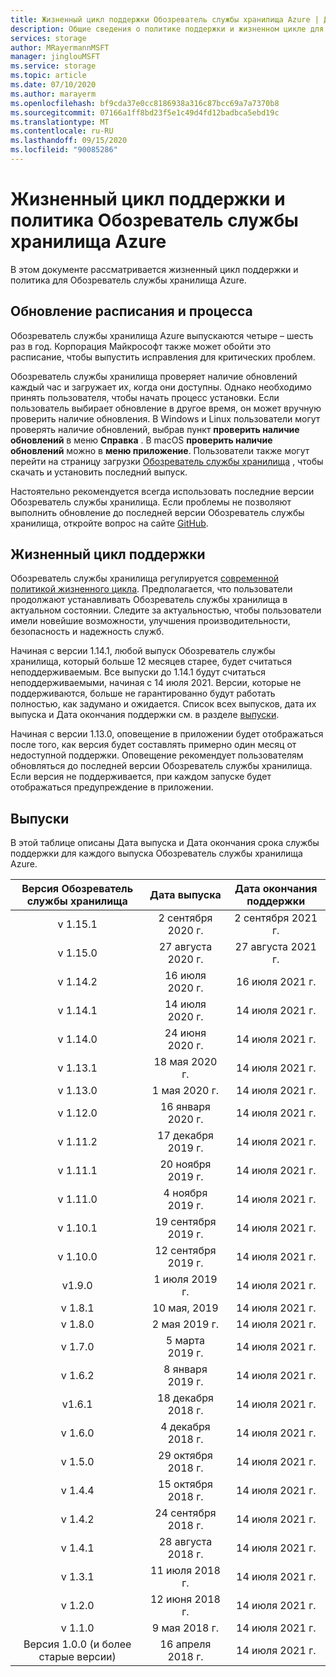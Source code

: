 ```yaml
---
title: Жизненный цикл поддержки Обозреватель службы хранилища Azure | Документация Майкрософт
description: Общие сведения о политике поддержки и жизненном цикле для Обозреватель службы хранилища Azure
services: storage
author: MRayermannMSFT
manager: jinglouMSFT
ms.service: storage
ms.topic: article
ms.date: 07/10/2020
ms.author: marayerm
ms.openlocfilehash: bf9cda37e0cc8186938a316c87bcc69a7a7370b8
ms.sourcegitcommit: 07166a1ff8bd23f5e1c49d4fd12badbca5ebd19c
ms.translationtype: MT
ms.contentlocale: ru-RU
ms.lasthandoff: 09/15/2020
ms.locfileid: "90085286"
---
```

# <a name="azure-storage-explorer-support-lifecycle-and-policy"></a>Жизненный цикл поддержки и политика Обозреватель службы хранилища Azure

В этом документе рассматривается жизненный цикл поддержки и политика для Обозреватель службы хранилища Azure.

## <a name="update-schedule-and-process"></a>Обновление расписания и процесса

Обозреватель службы хранилища Azure выпускаются четыре – шесть раз в год. Корпорация Майкрософт также может обойти это расписание, чтобы выпустить исправления для критических проблем.

Обозреватель службы хранилища проверяет наличие обновлений каждый час и загружает их, когда они доступны. Однако необходимо принять пользователя, чтобы начать процесс установки. Если пользователь выбирает обновление в другое время, он может вручную проверить наличие обновления. В Windows и Linux пользователи могут проверять наличие обновлений, выбрав пункт **проверить наличие обновлений** в меню **Справка** . В macOS **проверить наличие обновлений** можно в **меню приложение**. Пользователи также могут перейти на страницу загрузки [Обозреватель службы хранилища](https://azure.microsoft.com/features/storage-explorer/) , чтобы скачать и установить последний выпуск.

Настоятельно рекомендуется всегда использовать последние версии Обозреватель службы хранилища. Если проблемы не позволяют выполнить обновление до последней версии Обозреватель службы хранилища, откройте вопрос на сайте [GitHub](https://github.com/microsoft/AzureStorageExplorer).

## <a name="support-lifecycle"></a>Жизненный цикл поддержки

Обозреватель службы хранилища регулируется [современной политикой жизненного цикла](https://support.microsoft.com/help/30881/modern-lifecycle-policy). Предполагается, что пользователи продолжают устанавливать Обозреватель службы хранилища в актуальном состоянии. Следите за актуальностью, чтобы пользователи имели новейшие возможности, улучшения производительности, безопасность и надежность служб.

Начиная с версии 1.14.1, любой выпуск Обозреватель службы хранилища, который больше 12 месяцев старее, будет считаться неподдерживаемым. Все выпуски до 1.14.1 будут считаться неподдерживаемыми, начиная с 14 июля 2021. Версии, которые не поддерживаются, больше не гарантированно будут работать полностью, как задумано и ожидается. Список всех выпусков, дата их выпуска и Дата окончания поддержки см. в разделе [выпуски](#releases).

Начиная с версии 1.13.0, оповещение в приложении будет отображаться после того, как версия будет составлять примерно один месяц от недоступной поддержки. Оповещение рекомендует пользователям обновляться до последней версии Обозреватель службы хранилища. Если версия не поддерживается, при каждом запуске будет отображаться предупреждение в приложении.

## <a name="releases"></a>Выпуски

В этой таблице описаны Дата выпуска и Дата окончания срока службы поддержки для каждого выпуска Обозреватель службы хранилища Azure.

| Версия Обозреватель службы хранилища  | Дата выпуска       | Дата окончания поддержки |
|:-------------------------:|:------------------:|:-------------------:|
| v 1.15.1                   | 2 сентября 2020 г.  | 2 сентября 2021 г.   |
| v 1.15.0                   | 27 августа 2020 г.    | 27 августа 2021 г.     |
| v 1.14.2                   | 16 июля 2020 г.      | 16 июля 2021 г.       |
| v 1.14.1                   | 14 июля 2020 г.      | 14 июля 2021 г.       |
| v 1.14.0                   | 24 июня 2020 г.      | 14 июля 2021 г.       |
| v 1.13.1                   | 18 мая 2020 г.       | 14 июля 2021 г.       |
| v 1.13.0                   | 1 мая 2020 г.        | 14 июля 2021 г.       |
| v 1.12.0                   | 16 января 2020 г.   | 14 июля 2021 г.       |
| v 1.11.2                   | 17 декабря 2019 г.  | 14 июля 2021 г.       |
| v 1.11.1                   | 20 ноября 2019 г.  | 14 июля 2021 г.       |
| v 1.11.0                   | 4 ноября 2019 г.   | 14 июля 2021 г.       |
| v 1.10.1                   | 19 сентября 2019 г. | 14 июля 2021 г.       |
| v 1.10.0                   | 12 сентября 2019 г. | 14 июля 2021 г.       |
| v1.9.0                    | 1 июля 2019 г.       | 14 июля 2021 г.       |
| v 1.8.1                    | 10 мая, 2019       | 14 июля 2021 г.       |
| v 1.8.0                    | 2 мая 2019 г.        | 14 июля 2021 г.       |
| v 1.7.0                    | 5 марта 2019 г.      | 14 июля 2021 г.       |
| v 1.6.2                    | 8 января 2019 г.    | 14 июля 2021 г.       |
| v1.6.1                    | 18 декабря 2018 г.  | 14 июля 2021 г.       |
| v 1.6.0                    | 4 декабря 2018 г.   | 14 июля 2021 г.       |
| v 1.5.0                    | 29 октября 2018 г.   | 14 июля 2021 г.       |
| v 1.4.4                    | 15 октября 2018 г.   | 14 июля 2021 г.       |
| v 1.4.2                    | 24 сентября 2018 г. | 14 июля 2021 г.       |
| v 1.4.1                    | 28 августа 2018 г.    | 14 июля 2021 г.       |
| v 1.3.1                    | 11 июля 2018 г.      | 14 июля 2021 г.       |
| v 1.2.0                    | 12 июня 2018 г.      | 14 июля 2021 г.       |
| v 1.1.0                    | 9 мая 2018 г.        | 14 июля 2021 г.       |
| Версия 1.0.0 (и более старые версии)        | 16 апреля 2018 г.     | 14 июля 2021 г.       |
